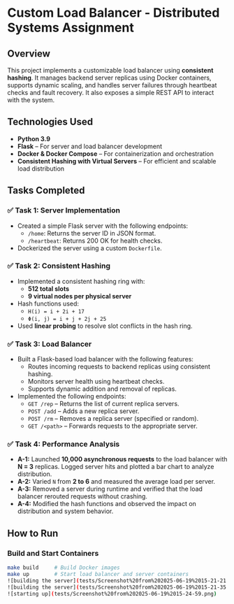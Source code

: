 # Custom Load Balancer - Distributed Systems Assignment

## Overview
This project implements a customizable load balancer using **consistent hashing**. It manages backend server replicas using Docker containers, supports dynamic scaling, and handles server failures through heartbeat checks and fault recovery. It also exposes a simple REST API to interact with the system.

## Technologies Used
- **Python 3.9**
- **Flask** – For server and load balancer development
- **Docker & Docker Compose** – For containerization and orchestration
- **Consistent Hashing with Virtual Servers** – For efficient and scalable load distribution

## Tasks Completed

### ✅ Task 1: Server Implementation
- Created a simple Flask server with the following endpoints:
  - `/home`: Returns the server ID in JSON format.
  - `/heartbeat`: Returns 200 OK for health checks.
- Dockerized the server using a custom `Dockerfile`.

### ✅ Task 2: Consistent Hashing
- Implemented a consistent hashing ring with:
  - **512 total slots**
  - **9 virtual nodes per physical server**
- Hash functions used:
  - `H(i) = i + 2i + 17`
  - `Φ(i, j) = i + j + 2j + 25`
- Used **linear probing** to resolve slot conflicts in the hash ring.

### ✅ Task 3: Load Balancer
- Built a Flask-based load balancer with the following features:
  - Routes incoming requests to backend replicas using consistent hashing.
  - Monitors server health using heartbeat checks.
  - Supports dynamic addition and removal of replicas.
- Implemented the following endpoints:
  - `GET /rep` – Returns the list of current replica servers.
  - `POST /add` – Adds a new replica server.
  - `POST /rm` – Removes a replica server (specified or random).
  - `GET /<path>` – Forwards requests to the appropriate server.

### ✅ Task 4: Performance Analysis
- **A-1:** Launched **10,000 asynchronous requests** to the load balancer with **N = 3** replicas. Logged server hits and plotted a bar chart to analyze distribution.
- **A-2:** Varied `N` from **2 to 6** and measured the average load per server.
- **A-3:** Removed a server during runtime and verified that the load balancer rerouted requests without crashing.
- **A-4:** Modified the hash functions and observed the impact on distribution and system behavior.

## How to Run

### Build and Start Containers
```bash
make build     # Build Docker images
make up        # Start load balancer and server containers
![building the server](tests/Screenshot%20from%202025-06-19%2015-21-21.png)
![building the server](tests/Screenshot%20from%202025-06-19%2015-21-35.png)
![starting up](tests/Screenshot%20from%202025-06-19%2015-24-59.png)